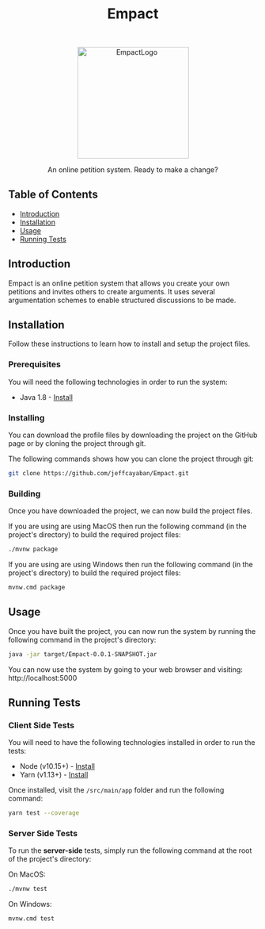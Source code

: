 <h1 align="center"> Empact</h1> <br>

<p align="center">
  <a href="https://gitpoint.co/">
    <img alt="EmpactLogo" title="EmpactLogo" src="https://i.ibb.co/wCfWPVV/Icon.jpg" width="225">
  </a>
</p>

<p align="center">
  An online petition system. Ready to make a change?
</p>

## Table of Contents

- [Introduction](#introduction)
- [Installation](#installation)
- [Usage](#usage)
- [Running Tests](#runningtests)

<a class="anchor" id="introduction"></a>
## Introduction

Empact is an online petition system that allows you create your own petitions and invites others to create arguments. It uses several argumentation schemes to enable structured discussions to be made.

<a class="anchor" id="installation"></a>
## Installation

Follow these instructions to learn how to install and setup the project files.

### Prerequisites

You will need the following technologies in order to run the system:
* Java 1.8 - [Install](https://www.oracle.com/technetwork/java/javase/downloads/jdk8-downloads-2133151.html)

### Installing
You can download the profile files by downloading the project on the GitHub page or by cloning the project through git.

The following commands shows how you can clone the project through git:

```bash
git clone https://github.com/jeffcayaban/Empact.git
```

### Building
Once you have downloaded the project, we can now build the project files.

If you are using are using MacOS then run the following command (in the project's directory) to build the required project files:

```bash
./mvnw package
```
If you are using are using Windows then run the following command (in the project's directory) to build the required project files:

```bash
mvnw.cmd package
```

<a class="anchor" id="usage"></a>
## Usage
Once you have built the project, you can now run the system by running the following command in the project's directory:

```bash
java -jar target/Empact-0.0.1-SNAPSHOT.jar
```

You can now use the system by going to your web browser and visiting: http://localhost:5000

<a class="anchor" id="runningtests"></a>
## Running Tests

### Client Side Tests

You will need to have the following technologies installed in order to run the tests:
* Node (v10.15+) -  [Install](https://nodejs.org/en/)
* Yarn (v1.13+) -  [Install](https://nodejs.org/en/)

Once installed, visit the `/src/main/app` folder and run the following command:
```bash
yarn test --coverage
```

### Server Side Tests

To run the **server-side** tests, simply run the following command at the root of the project's directory:

On MacOS:
```bash
./mvnw test
```

On Windows:
```bash
mvnw.cmd test
```